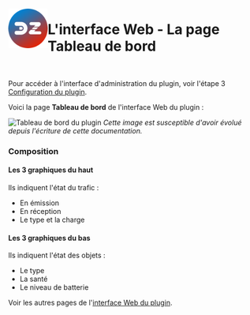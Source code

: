 <a href="Home.md"><img align="left" width="80" height="80" src="../Images/zigbee4domoticz-logo.png" alt="Logo"></a>

# L'interface Web - La page Tableau de bord

</br>

Pour accéder à l'interface d'administration du plugin, voir l'étape 3 [Configuration du plugin](Plugin_Configuration.md).

Voici la page __Tableau de bord__ de l'interface Web du plugin :

![Tableau de bord du plugin](Images/FR_WebUI-Tableau-de-bord.png)
*Cette image est susceptible d'avoir évolué depuis l'écriture de cette documentation.*

### Composition

#### Les 3 graphiques du haut

Ils indiquent l'état du trafic :
* En émission
* En réception
* Le type et la charge

#### Les 3 graphiques du bas

Ils indiquent l'état des objets :
* Le type
* La santé
* Le niveau de batterie

Voir les autres pages de l'[interface Web du plugin](Home.md#linterface-web-du-plugin).
